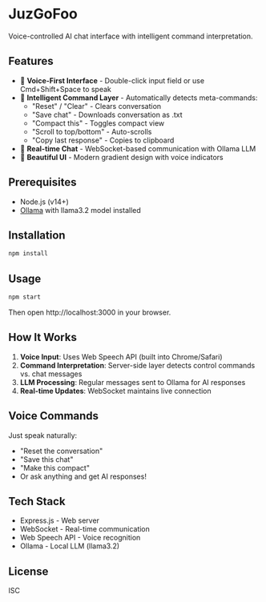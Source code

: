 # JuzGoFoo

Voice-controlled AI chat interface with intelligent command interpretation.

## Features

- 🎤 **Voice-First Interface** - Double-click input field or use Cmd+Shift+Space to speak
- 🧠 **Intelligent Command Layer** - Automatically detects meta-commands:
  - "Reset" / "Clear" - Clears conversation
  - "Save chat" - Downloads conversation as .txt
  - "Compact this" - Toggles compact view
  - "Scroll to top/bottom" - Auto-scrolls
  - "Copy last response" - Copies to clipboard
- 💬 **Real-time Chat** - WebSocket-based communication with Ollama LLM
- 🎨 **Beautiful UI** - Modern gradient design with voice indicators

## Prerequisites

- Node.js (v14+)
- [Ollama](https://ollama.ai) with llama3.2 model installed

## Installation

```bash
npm install
```

## Usage

```bash
npm start
```

Then open http://localhost:3000 in your browser.

## How It Works

1. **Voice Input**: Uses Web Speech API (built into Chrome/Safari)
2. **Command Interpretation**: Server-side layer detects control commands vs. chat messages
3. **LLM Processing**: Regular messages sent to Ollama for AI responses
4. **Real-time Updates**: WebSocket maintains live connection

## Voice Commands

Just speak naturally:
- "Reset the conversation"
- "Save this chat"
- "Make this compact"
- Or ask anything and get AI responses!

## Tech Stack

- Express.js - Web server
- WebSocket - Real-time communication
- Web Speech API - Voice recognition
- Ollama - Local LLM (llama3.2)

## License

ISC
